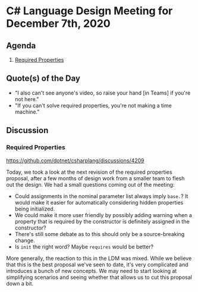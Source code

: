 # C# Language Design Meeting for December 7th, 2020

## Agenda

1. [Required Properties](#required-properties)

## Quote(s) of the Day

- "I also can't see anyone's video, so raise your hand [in Teams] if you're not here."
- "If you can't solve required properties, you're not making a time machine."

## Discussion

### Required Properties

https://github.com/dotnet/csharplang/discussions/4209

Today, we took a look at the next revision of the required properties proposal, after a few months of design work from a smaller
team to flesh out the design. We had a small questions coming out of the meeting:

* Could assignments in the nominal parameter list always imply `base.`? It would make it easier for automatically considering
hidden properties being initialized.
* We could make it more user friendly by possibly adding warning when a property that is required by the constructor is definitely
assigned in the constructor?
* There's still some debate as to this should only be a source-breaking change.
* Is `init` the right word? Maybe `requires` would be better?

More generally, the reaction to this in the LDM was mixed. While we believe that this is the best proposal we've seen to date, it's
very complicated and introduces a bunch of new concepts. We may need to start looking at simplifying scenarios and seeing whether that
allows us to cut this proposal down a bit.
